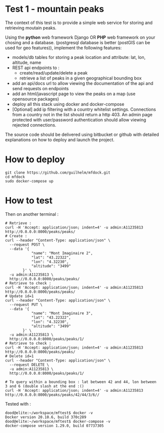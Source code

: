 # Test 1 - mountain peaks

The context of this test is to provide a simple web service for storing and retrieving moutain peaks.

Using the **python** web framework Django OR **PHP** web framework on your chosing and a database. (postgresql database is better (postGIS can be used for geo features)),
 implement the following features:

- models/db tables for storing a peak location and attribute: lat, lon, altitude, name
- REST api endpoints to :
    * create/read/update/delete a peak
    * retrieve a list of peaks in a given geographical bounding box
- add an api/docs url to allow viewing the documentation of the api and send requests on endpoints
- add an html/javascript page to view the peaks on a map (use opensource packages)
- deploy all this stack using docker and docker-compose
- [Optional] add ip filtering with a country whitelist settings. Connections from a country not in the list should return a http 403. An admin page protected
with user/password authentication should allow viewing rejected connections.


The source code should be delivered using bitbucket or github with detailed explanations on how to deploy and launch the project.

# How to deploy

```shell
git clone https://github.com/guilhelm/mfdock.git
cd mfdock
sudo docker-compose up
```

# How to test
Then on another terminal :

```shell
# Retrieve :
curl -H 'Accept: application/json; indent=4' -u admin:A11235813 http://0.0.0.0:8000/peaks/peaks/
# Create :
curl --header "Content-Type: application/json" \
  --request POST \
  --data '{
            "name": "Mont Imaginaire 2",
            "lat": "43.22322",
            "lon": "4.32230",
            "altitude": "3499"
        }' \
  -u admin:A11235813 \
  http://0.0.0.0:8000/peaks/peaks/
# Retrieve to check :
curl -H 'Accept: application/json; indent=4' -u admin:A11235813 http://0.0.0.0:8000/peaks/peaks/
# Update id=1
curl --header "Content-Type: application/json" \
  --request PUT \
  --data '{
            "name": "Mont Imaginaire 3",
            "lat": "43.22322",
            "lon": "4.32230",
            "altitude": "3499"
        }' \
  -u admin:A11235813 \
  http://0.0.0.0:8000/peaks/peaks/1/
# Retrieve to check :
curl -H 'Accept: application/json; indent=4' -u admin:A11235813 http://0.0.0.0:8000/peaks/peaks/
# Delete id=1
curl --header "Content-Type: application/json" \
  --request DELETE \
  -u admin:A11235813 \
  http://0.0.0.0:8000/peaks/peaks/1/

# To query within a bounding box : lat between 42 and 44, lon between 3 and 6 (double slash at the end :()
curl -H 'Accept: application/json; indent=4' -u admin:A11235813 http://0.0.0.0:8000/peaks/peaks/42/44/3/6//

```

Tested with :
```shell
dood@elite:~/workspace/mftest$ docker -v
Docker version 20.10.6, build 370c289
dood@elite:~/workspace/mftest$ docker-compose -v
docker-compose version 1.29.0, build 07737305
```
